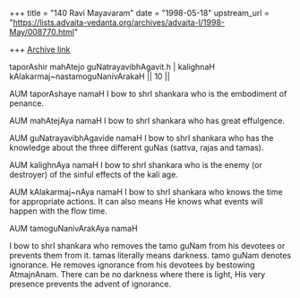 +++
title = "140 Ravi Mayavaram"
date = "1998-05-18"
upstream_url = "https://lists.advaita-vedanta.org/archives/advaita-l/1998-May/008770.html"

+++
[Archive link](https://lists.advaita-vedanta.org/archives/advaita-l/1998-May/008770.html)

taporAshir mahAtejo  guNatrayavibhAgavit.h |
kalighnaH kAlakarmaj~nastamoguNanivArakaH || 10 ||

AUM taporAshaye namaH
I bow to shrI shankara who is the embodiment of penance.

AUM mahAtejAya namaH
I bow to shrI shankara who has great effulgence.

AUM guNatrayavibhAgavide namaH
I bow to shrI shankara who has the knowledge about the three
different guNas  (sattva, rajas and tamas).


AUM kalighnAya namaH
I bow to shrI shankara who is the enemy (or destroyer) of the sinful
effects of the kali age.

AUM kAlakarmaj~nAya namaH
I bow to shrI shankara who knows the  time for appropriate actions. It
can also means He  knows what events will happen with the flow time.

AUM tamoguNanivArakAya namaH

I bow to shrI shankara who removes the tamo guNam from his devotees or
prevents them from it.  tamas literally means darkness. tamo guNam
denotes ignorance. He removes ignorance from his devotees by bestowing
AtmajnAnam. There can be no darkness where there is light, His very
presence prevents the advent of ignorance.

